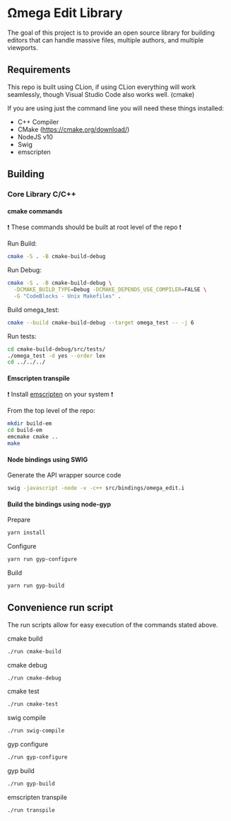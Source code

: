 # Ωmega Edit Library
The goal of this project is to provide an open source library for building editors that can handle massive files, multiple authors, and multiple viewports.

## Requirements
This repo is built using CLion, if using CLion everything will work seamlessly, though Visual Studio Code also works well. (cmake)

If you are using just the command line you will need these things installed:
- C++ Compiler
- CMake (https://cmake.org/download/)
- NodeJS v10
- Swig
- emscripten

## Building

### Core Library C/C++

#### cmake commands
:exclamation: These commands should be built at root level of the repo :exclamation:

Run Build:

```bash
cmake -S . -B cmake-build-debug
```

Run Debug:

```bash
cmake -S . -B cmake-build-debug \
  -DCMAKE_BUILD_TYPE=Debug -DCMAKE_DEPENDS_USE_COMPILER=FALSE \
  -G "CodeBlocks - Unix Makefiles" .
```

Build omega_test:

```bash
cmake --build cmake-build-debug --target omega_test -- -j 6
```

Run tests:

```bash
cd cmake-build-debug/src/tests/
./omega_test -d yes --order lex
cd ../../../
```

#### Emscripten transpile
:exclamation: Install [emscripten](https://emscripten.org) on your system :exclamation:

From the top level of the repo:

```bash
mkdir build-em
cd build-em
emcmake cmake ..
make
```

#### Node bindings using SWIG

Generate the API wrapper source code

```bash
swig -javascript -node -v -c++ src/bindings/omega_edit.i
```

#### Build the bindings using node-gyp

Prepare
```bash
yarn install
```

Configure
```bash
yarn run gyp-configure
```

Build
```bash
yarn run gyp-build
```

## Convenience run script

The run scripts allow for easy execution of the commands stated above.

cmake build
```bash
./run cmake-build
```

cmake debug
```bash
./run cmake-debug
```

cmake test
```bash
./run cmake-test
```

swig compile
```bash
./run swig-compile
```

gyp configure
```bash
./run gyp-configure
```

gyp build
```bash
./run gyp-build
```

emscripten transpile
```bash
./run transpile
```